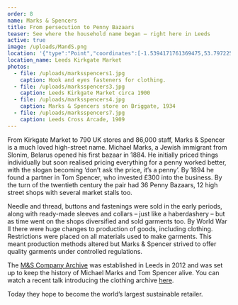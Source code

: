 ```yaml
---
order: 8
name: Marks & Spencers
title: From persecution to Penny Bazaars
teaser: See where the household name began – right here in Leeds
active: true
image: /uploads/MandS.png
location: '{"type":"Point","coordinates":[-1.5394171761369475,53.797225860632864]}'
location_name: Leeds Kirkgate Market
photos:
  - file: /uploads/marksspencers1.jpg
    caption: Hook and eyes fasteners for clothing.
  - file: /uploads/marksspencers3.jpg
    caption: Leeds Kirkgate Market circa 1900
  - file: /uploads/marksspencers4.jpg
    caption: Marks & Spencers store on Briggate, 1934
  - file: /uploads/marksspencers7.jpg
    caption: Leeds Cross Arcade, 1909
---
```

From Kirkgate Market to 790 UK stores and 86,000 staff, Marks & Spencer is a much loved high-street name. Michael Marks, a Jewish immigrant from Slonim, Belarus opened his first bazaar in 1884. He initially priced things individually but soon realised pricing everything for a penny worked better, with the slogan becoming ‘don’t ask the price, it’s a penny’. By 1894 he found a partner in Tom Spencer, who invested £300 into the business. By the turn of the twentieth century the pair had 36 Penny Bazaars, 12 high street shops with several market stalls too.

Needle and thread, buttons and fastenings were sold in the early periods, along with ready-made sleeves and collars – just like a haberdashery – but as time went on the shops diversified and sold garments too. By World War II there were huge changes to production of goods, including clothing. Restrictions were placed on all materials used to make garments. This meant production methods altered but Marks & Spencer strived to offer quality garments under controlled regulations.

The [M&S Company Archive](https://marksintime.marksandspencer.com/home) was established in Leeds in 2012 and was set up to keep the history of Michael Marks and Tom Spencer alive.   You can watch a recent talk introducing the clothing archive [here](https://www.youtube.com/watch?v=pVwtTlaKLxY&list=PLcImqkHEpk0rU47yBbwR3NV_jEgmrJ5rX&index=20).  

Today they hope to become the world’s largest sustainable retailer.